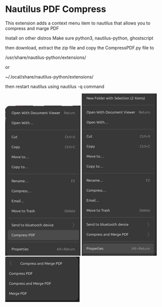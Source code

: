 # Nautilus PDF Compress

This extension adds a context menu item to nautilus that allows you to compress and marge PDF

Install on other distros
Make sure python3, nautilus-python, ghostscript

then download, extract the zip file and copy the CompressPDF.py file to

/usr/share/nautilus-python/extensions/

or

~/.local/share/nautilus-python/extensions/

then restart nautilus using nautilus -q command

![screenshot](Screenshot1.png)
![screenshot](Screenshot2.png)
![screenshot](Screenshot3.png)
